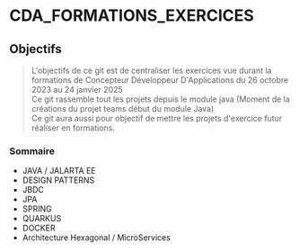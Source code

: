 # CDA_FORMATIONS_EXERCICES

## Objectifs

> L'objectifs de ce git est de centraliser les exercices vue durant la formations de Concepteur Développeur D'Applications du 26 octobre 2023 au 24 janvier 2025  
> Ce git rassemble tout les projets depuis le module java (Moment de la créations du projet teams début du module Java)  
> Ce git aura aussi pour objectif de mettre les projets d'exercice futur réaliser en formations.

### Sommaire

- JAVA / JALARTA EE
- DESIGN PATTERNS
- JBDC
- JPA
- SPRING
- QUARKUS
- DOCKER
- Architecture Hexagonal / MicroServices
